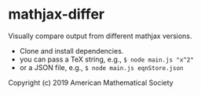 # mathjax-differ

Visually compare output from different mathjax versions.

* Clone and install dependencies.
* you can pass a TeX string, e.g., `$ node main.js "x^2"`
* or a JSON file, e.g., `$ node main.js eqnStore.json`

Copyright (c) 2019 American Mathematical Society
